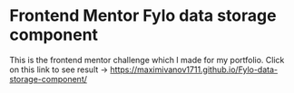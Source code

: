 # Frontend Mentor Fylo data storage component

This is the frontend mentor challenge which I made for my portfolio. Click on this link to see result -> https://maximivanov1711.github.io/Fylo-data-storage-component/
